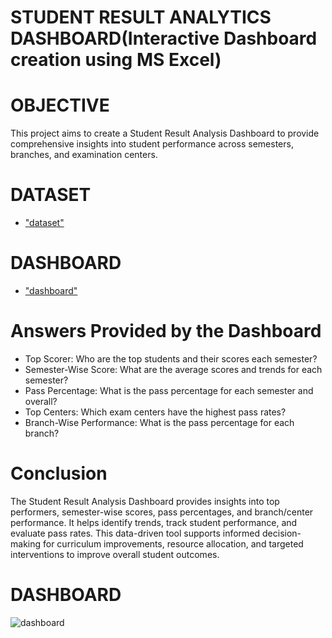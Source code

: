# STUDENT RESULT ANALYTICS DASHBOARD(Interactive Dashboard creation using MS Excel)
# OBJECTIVE 
This project aims to create a Student Result Analysis Dashboard to provide comprehensive insights into student performance across semesters, branches, and examination centers.
# DATASET
- <a href=https://github.com/RishabhLasunte/Student-result-analytics-dashboard/blob/main/Academic_Result_Dashboard_Dataset.xlsx>"dataset"</a>
 # DASHBOARD
 - <a href=https://github.com/RishabhLasunte/Student-result-analytics-dashboard/blob/main/dashboard.png>"dashboard"</a>
 # Answers Provided by the Dashboard
- Top Scorer: Who are the top students and their scores each semester?
- Semester-Wise Score: What are the average scores and trends for each semester?
- Pass Percentage: What is the pass percentage for each semester and overall?
- Top Centers: Which exam centers have the highest pass rates?
- Branch-Wise Performance: What is the pass percentage for each branch?
# Conclusion
The Student Result Analysis Dashboard provides insights into top performers, semester-wise scores, pass percentages, and branch/center performance. It helps identify trends, track student performance, and evaluate pass rates. This data-driven tool supports informed decision-making for curriculum improvements, resource allocation, and targeted interventions to improve overall student outcomes.

# DASHBOARD
![dashboard](https://github.com/user-attachments/assets/2d37677e-a9bd-4442-8d0f-8b7694c5deb3)

